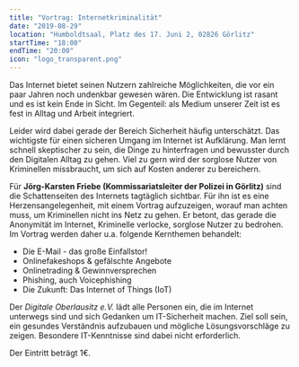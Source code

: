 ```yaml
---
title: "Vortrag: Internetkriminalität"
date: "2019-08-29"
location: "Humboldtsaal, Platz des 17. Juni 2, 02826 Görlitz"
startTime: "18:00"
endTime: "20:00"
icon: "logo_transparent.png"
---
```


Das Internet bietet seinen Nutzern zahlreiche Möglichkeiten, die vor ein paar Jahren noch undenkbar gewesen wären. Die Entwicklung ist rasant und es ist kein Ende in Sicht. Im Gegenteil: als Medium unserer Zeit ist es fest in Alltag und Arbeit integriert.

Leider wird dabei gerade der Bereich Sicherheit häufig unterschätzt. Das wichtigste für einen sicheren Umgang im Internet ist Aufklärung. Man lernt schnell skeptischer zu sein, die Dinge zu hinterfragen und bewusster durch den Digitalen Alltag zu gehen. Viel zu gern wird der sorglose Nutzer von Kriminellen missbraucht, um sich auf Kosten anderer zu bereichern.

Für **Jörg-Karsten Friebe (Kommissariatsleiter der Polizei in Görlitz)** sind die Schattenseiten des Internets tagtäglich sichtbar. Für ihn ist es
 eine Herzensangelegenheit, mit einem Vortrag aufzuzeigen, worauf man achten muss, um Kriminellen nicht ins Netz zu gehen. Er betont, das gerade die Anonymität im Internet, Kriminelle verlocke, sorglose Nutzer zu bedrohen. Im Vortrag werden daher u.a. folgende Kernthemen behandelt:

- Die E-Mail - das große Einfallstor!
- Onlinefakeshops & gefälschte Angebote
- Onlinetrading & Gewinnversprechen
- Phishing, auch Voicephishing
- Die Zukunft: Das Internet of Things (IoT)

Der *Digitale Oberlausitz e.V.* lädt alle Personen ein, die im Internet unterwegs sind und sich Gedanken um IT-Sicherheit machen. Ziel soll sein, 
ein gesundes Verständnis aufzubauen und mögliche Lösungsvorschläge zu zeigen. Besondere IT-Kenntnisse sind dabei nicht erforderlich.

Der Eintritt beträgt 1€.
